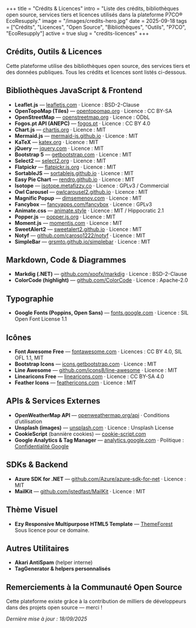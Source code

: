 +++
title = "Crédits & Licences"
intro = "Liste des crédits, bibliothèques open source, services tiers et licences utilisés dans la plateforme P7CO® EcoResupply."
image = "/images/credits-hero.jpg"
date = 2025-09-18
tags = ["Crédits", "Licences", "Open Source", "Bibliothèques", "Outils", "P7CO", "EcoResupply"]
active = true
slug = "credits-licences"
+++

## Crédits, Outils & Licences

Cette plateforme utilise des bibliothèques open source, des services tiers et des données publiques. Tous les crédits et licences sont listés ci-dessous.

## Bibliothèques JavaScript & Frontend
- **Leaflet.js** — [leafletjs.com](https://leafletjs.com/) · Licence : BSD-2-Clause  
- **OpenTopoMap (Tiles)** — [opentopomap.org](https://opentopomap.org/) · Licence : CC BY-SA  
- **OpenStreetMap** — [openstreetmap.org](https://www.openstreetmap.org/) · Licence : ODbL  
- **Fogos.pt API (ANEPC)** — [fogos.pt](https://fogos.pt/) · Licence : CC BY 4.0  
- **Chart.js** — [chartjs.org](https://www.chartjs.org/) · Licence : MIT  
- **Mermaid.js** — [mermaid-js.github.io](https://mermaid-js.github.io/mermaid/) · Licence : MIT  
- **KaTeX** — [katex.org](https://katex.org/) · Licence : MIT  
- **jQuery** — [jquery.com](https://jquery.com/) · Licence : MIT  
- **Bootstrap 5** — [getbootstrap.com](https://getbootstrap.com/) · Licence : MIT  
- **Select2** — [select2.org](https://select2.org/) · Licence : MIT  
- **Flatpickr** — [flatpickr.js.org](https://flatpickr.js.org/) · Licence : MIT  
- **SortableJS** — [sortablejs.github.io](https://sortablejs.github.io/Sortable/) · Licence : MIT  
- **Easy Pie Chart** — [rendro.github.io](https://rendro.github.io/easy-pie-chart/) · Licence : MIT  
- **Isotope** — [isotope.metafizzy.co](https://isotope.metafizzy.co/) · Licence : GPLv3 / Commercial  
- **Owl Carousel** — [owlcarousel2.github.io](https://owlcarousel2.github.io/OwlCarousel2/) · Licence : MIT  
- **Magnific Popup** — [dimsemenov.com](https://dimsemenov.com/plugins/magnific-popup/) · Licence : MIT  
- **Fancybox** — [fancyapps.com/fancybox](https://fancyapps.com/fancybox/) · Licence : GPLv3  
- **Animate.css** — [animate.style](https://animate.style/) · Licence : MIT / Hippocratic 2.1  
- **Popper.js** — [popper.js.org](https://popper.js.org/) · Licence : MIT  
- **Moment.js** — [momentjs.com](https://momentjs.com/) · Licence : MIT  
- **SweetAlert2** — [sweetalert2.github.io](https://sweetalert2.github.io/) · Licence : MIT  
- **Notyf** — [github.com/caroso1222/notyf](https://github.com/caroso1222/notyf) · Licence : MIT  
- **SimpleBar** — [grsmto.github.io/simplebar](https://grsmto.github.io/simplebar/) · Licence : MIT  

## Markdown, Code & Diagrammes
- **Markdig (.NET)** — [github.com/xoofx/markdig](https://github.com/xoofx/markdig) · Licence : BSD-2-Clause  
- **ColorCode (highlight)** — [github.com/ColorCode](https://github.com/ColorCode/ColorCode-2.0) · Licence : Apache-2.0  

## Typographie
- **Google Fonts (Poppins, Open Sans)** — [fonts.google.com](https://fonts.google.com/) · Licence : SIL Open Font License 1.1  

## Icônes
- **Font Awesome Free** — [fontawesome.com](https://fontawesome.com/) · Licences : CC BY 4.0, SIL OFL 1.1, MIT  
- **Bootstrap Icons** — [icons.getbootstrap.com](https://icons.getbootstrap.com/) · Licence : MIT  
- **Line Awesome** — [github.com/icons8/line-awesome](https://github.com/icons8/line-awesome) · Licence : MIT  
- **Linearicons Free** — [linearicons.com](https://linearicons.com/) · Licence : CC BY-SA 4.0  
- **Feather Icons** — [feathericons.com](https://feathericons.com/) · Licence : MIT  

## APIs & Services Externes
- **OpenWeatherMap API** — [openweathermap.org/api](https://openweathermap.org/api) · Conditions d’utilisation  
- **Unsplash (images)** — [unsplash.com](https://unsplash.com/) · Licence : Unsplash License  
- **CookieScript** (bannière cookies) — [cookie-script.com](https://cookie-script.com/)  
- **Google Analytics & Tag Manager** — [analytics.google.com](https://analytics.google.com/) · Politique : [Confidentialité Google](https://policies.google.com/privacy)  

## SDKs & Backend
- **Azure SDK for .NET** — [github.com/Azure/azure-sdk-for-net](https://github.com/Azure/azure-sdk-for-net) · Licence : MIT  
- **MailKit** — [github.com/jstedfast/MailKit](https://github.com/jstedfast/MailKit) · Licence : MIT  

## Thème Visuel
- **Ezy Responsive Multipurpose HTML5 Template** — [ThemeForest](https://themeforest.net/item/ezy-responsive-multipurpose-html5-template/21814871)  
  Sous licence pour ce domaine.

## Autres Utilitaires
- **Akari AntiSpam** (helper interne)  
- **TagGenerator & helpers personnalisés**  

## Remerciements à la Communauté Open Source
Cette plateforme existe grâce à la contribution de milliers de développeurs dans des projets open source — merci !  

*Dernière mise à jour : 18/09/2025*
